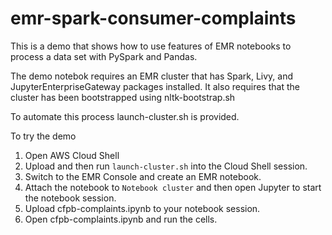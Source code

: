 # emr-spark-consumer-complaints
This is a demo that shows how to use features of EMR notebooks to process a data set with PySpark and Pandas.


The demo notebok requires an EMR cluster that has Spark, Livy, and JupyterEnterpriseGateway packages installed. It also requires that the cluster has been bootstrapped using nltk-bootstrap.sh

To automate this process launch-cluster.sh is provided.

To try the demo

1. Open AWS Cloud Shell
2. Upload and then run `launch-cluster.sh` into the Cloud Shell session.
3. Switch to the EMR Console and create an EMR notebook.
4. Attach the notebook to `Notebook cluster` and then open Jupyter to start the notebook session.
5. Upload cfpb-complaints.ipynb to your notebook session.
6. Open cfpb-complaints.ipynb and run the cells.


